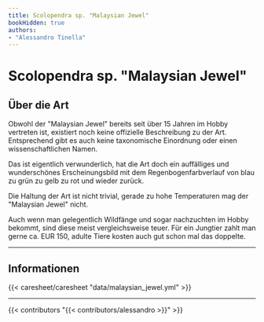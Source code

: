 ```yaml
---
title: Scolopendra sp. "Malaysian Jewel"
bookHidden: true
authors:
- "Alessandro Tinella"
---
```


# Scolopendra sp. "Malaysian Jewel"   

## Über die Art

Obwohl der "Malaysian Jewel" bereits seit über 15 Jahren im Hobby vertreten ist, existiert noch keine offizielle Beschreibung zu der Art. Entsprechend gibt es auch keine taxonomische Einordnung oder einen wissenschaftlichen Namen.

Das ist eigentlich verwunderlich, hat die Art doch ein auffälliges und wunderschönes Erscheinungsbild mit dem Regenbogenfarbverlauf von blau zu grün zu gelb zu rot und wieder zurück.

Die Haltung der Art ist nicht trivial, gerade zu hohe Temperaturen mag der "Malaysian Jewel" nicht.

Auch wenn man gelegentlich Wildfänge und sogar nachzuchten im Hobby bekommt, sind diese meist vergleichsweise teuer. Für ein Jungtier zahlt man gerne ca. EUR 150, adulte Tiere kosten auch gut schon mal das doppelte.

---

## Informationen

{{< caresheet/caresheet "data/malaysian_jewel.yml" >}}

--- 
{{< contributors "{{< contributors/alessandro >}}" >}}

